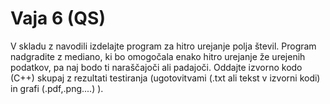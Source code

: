 # Vaja 6 (QS)
V skladu z navodili izdelajte program za hitro urejanje polja števil. Program nadgradite z mediano, ki bo omogočala enako hitro urejanje že urejenih podatkov, pa naj bodo ti naraščajoči ali padajoči. Oddajte izvorno kodo (C++) skupaj z rezultati testiranja (ugotovitvami (.txt ali tekst v izvorni kodi) in grafi (.pdf,.png....) ). 
